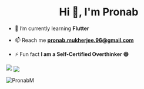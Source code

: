 <h1 align="center">Hi 👋, I'm Pronab</h1>

- 🌱 I’m currently learning **Flutter**

- 📫 Reach me **pronab.mukherjee.96@gmail.com**

- ⚡ Fun fact **I am a Self-Certified Overthinker 😄**

<img src="https://github-readme-stats.vercel.app/api?username=PronabM&show_icons=true&title_color=3583ed&icon_color=4f5d95&text_color=555555&bg_color=ffffff&show_icons=true&count_private=true">

<img align="center" src="https://github-readme-stats.vercel.app/api/top-langs/?username=PronabM&layout=compact"/>

<p><img align="center" src="https://github-readme-streak-stats.herokuapp.com/?user=PronabM" alt="PronabM" /></p>
